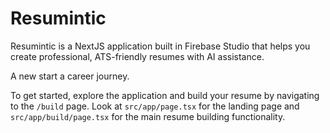 # Resumintic

Resumintic is a NextJS application built in Firebase Studio that helps you create professional, ATS-friendly resumes with AI assistance.

A new start a career journey.

To get started, explore the application and build your resume by navigating to the `/build` page.
Look at `src/app/page.tsx` for the landing page and `src/app/build/page.tsx` for the main resume building functionality.
